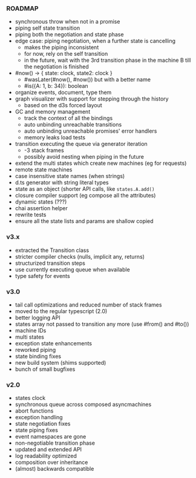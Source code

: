 ### ROADMAP

- synchronous throw when not in a promise
- piping self state transition
- piping both the negotiation and state phase
- edge case: piping negotiation, when a further state is cancelling
  - makes the piping inconsistent
  - for now, rely on the self transition
  - in the future, wait with the 3rd transition phase in the machine B
    till the negotiation is finished
- #now() -> { state: clock, state2: clock }
  - #wasLater(#now(), #now()) but with a better name
  - #is({A: 1, b: 34}): boolean
- organize events, document, type them
- graph visualizer with support for stepping through the history
  - based on the d3s forced layout
- GC and memory management
  - track the context of all the bindings
  - auto unbinding unreachable transitions
  - auto unbinding unreachable promises' error handlers
  - memory leaks load tests
- transition executing the queue via generator iteration
  - -3 stack frames
  - possibly avoid nesting when piping in the future
- extend the multi states which create new machines (eg for requests)
- remote state machines
- case insensitive state names (when strings)
- d.ts generator with string literal types
- state as an object (shorter API calls, like `states.A.add()`
- closure compiler support (eg compose all the attributes)
- dynamic states (???)
- chai assertion helper
- rewrite tests
- ensure all the state lists and params are shallow copied

### v3.x

- extracted the Transition class
- stricter compiler checks (nulls, implicit any, returns)
- structurized transition steps
- use currently executing queue when available
- type safety for events

### v3.0

- tail call optimizations and reduced number of stack frames
- moved to the regular typescript (2.0)
- better logging API
- states array not passed to transition any more (use #from() and #to())
- machine IDs
- multi states
- exception state enhancements
- reworked piping
- state binding fixes
- new build system (shims supported)
- bunch of small bugfixes
 
### v2.0
 
- states clock
- synchronous queue across composed asyncmachines
- abort functions
- exception handling
- state negotiation fixes
- state piping fixes
- event namespaces are gone
- non-negotiable transition phase
- updated and extended API
- log readability optimized
- composition over inheritance
- (almost) backwards compatible